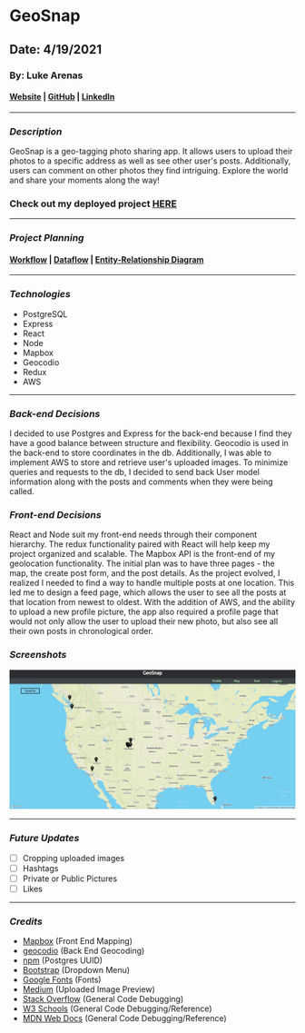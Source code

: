 # GeoSnap

## Date: 4/19/2021

### By: Luke Arenas

#### [Website](https://lukearenas.github.io/Personal-Website/) | [GitHub](https://github.com/LukeArenas) | [LinkedIn](https://www.linkedin.com/in/lukearenas/)

---

### ***Description***

GeoSnap is a geo-tagging photo sharing app. It allows users to upload their photos to a specific address as well as see other user's posts. Additionally, users can comment on other photos they find intriguing. Explore the world and share your moments along the way!

### **Check out my deployed project** [HERE](https://powerful-caverns-31078.herokuapp.com/)

***

### ***Project Planning***

 #### [Workflow](https://trello.com/b/ldtpez9P/project-4) | [Dataflow](https://lucid.app/lucidchart/18b52644-5d9d-4760-a673-2eb4bf27469e/edit?beaconFlowId=7F0AFF8788B16EF9&page=0_0#) | [Entity-Relationship Diagram](https://app.diagrams.net/#G1h1Z65FbjTUahLoOKMMqkQ1Orr1iqi9WQ)

***

### ***Technologies***

* PostgreSQL
* Express
* React
* Node
* Mapbox
* Geocodio
* Redux
* AWS

***

### ***Back-end Decisions***

I decided to use Postgres and Express for the back-end because I find they have a good balance between structure and flexibility. Geocodio is used in the back-end to store coordinates in the db. Additionally, I was able to implement AWS to store and retrieve user's uploaded images. To minimize queries and requests to the db, I decided to send back User model information along with the posts and comments when they were being called. 

### ***Front-end Decisions***

React and Node suit my front-end needs through their component hierarchy. The redux functionality paired with React will help keep my project organized and scalable. The Mapbox API is the front-end of my geolocation functionality. The initial plan was to have three pages - the map, the create post form, and the post details. As the project evolved, I realized I needed to find a way to handle multiple posts at one location. This led me to design a feed page, which allows the user to see all the posts at that location from newest to oldest. With the addition of AWS, and the ability to upload a new profile picture, the app also required a profile page that would not only allow the user to upload their new photo, but also see all their own posts in chronological order.

### ***Screenshots***

![GeoCode](client/src/assets/GeoSnap.JPG)

***

### ***Future Updates***

- [ ] Cropping uploaded images
- [ ] Hashtags
- [ ] Private or Public Pictures
- [ ] Likes

***

### ***Credits***
* [Mapbox](https://visgl.github.io/react-map-gl/) (Front End Mapping)
* [geocodio](https://dash.geocod.io/) (Back End Geocoding)
* [npm](https://www.npmjs.com/package/uuidv4) (Postgres UUID)
* [Bootstrap](https://getbootstrap.com/docs/4.0/components/dropdowns/) (Dropdown Menu)
* [Google Fonts](https://fonts.google.com/) (Fonts)
* [Medium](https://medium.com/@650egor/react-30-day-challenge-day-2-image-upload-preview-2d534f8eaaa) (Uploaded Image Preview)
* [Stack Overflow](https://stackoverflow.com/) (General Code Debugging)
* [W3 Schools](https://www.w3schools.com/) (General Code Debugging/Reference)
* [MDN Web Docs](https://developer.mozilla.org/en-US/) (General Code Debugging/Reference)